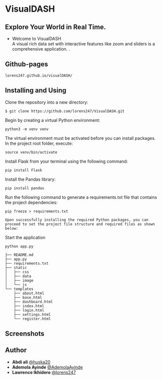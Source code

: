 # VisualDASH
## Explore Your World in Real Time.


* Welcome to VisualDASH</br>
 A visual rich data set with interactive features like zoom and sliders is a comprehensive application.
.

## Github-pages

```
lorens247.github.io/visualDASH/
```


## Installing and Using

Clone the repository into a new directory:

```
$ git clone https://github.com/lorens247/VisualDASH.git
```

Begin by creating a virtual Python environment:

```
python3 -m venv venv
```


The virtual environment must be activated before you can install packages. In the project root folder, execute:

```
source venv/bin/activate
```

Install Flask from your terminal using the following command:

```
pip install Flask
```

Install the Pandas library:

```
pip install pandas
```

Run the following command to generate a requirements.txt file that contains the project dependencies:

```
pip freeze > requirements.txt
```

```
Upon successfully installing the required Python packages, you can proceed to set the project file structure and required files as shown below:
```

Start the application
```
python app.py
```

```
├── README.md
├── app.py
├── requirements.txt
├── static
│   ├── css
│   ├── data
│   ├── image
│   └── js
└── templates
    ├── about.html 
    ├── base.html
    ├── dashboard.html
    ├── index.html
    ├── login.html
    ├── settings.html
    └── register.html 
```    
## Screenshots



## Author

* **Abdi ali** [@huska20](https://github.com/huska20)
* **Ademola Ayinde** [@AdemolaAyinde](https://github.com/AdemolaAyinde)
* **Lawrence Ikhidero** [@lorens247](https://github.com/lorens247)
